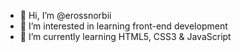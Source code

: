 - 👋 Hi, I’m @erossnorbii
- 👀 I’m interested in learning front-end development
- 🌱 I’m currently learning HTML5, CSS3 & JavaScript
